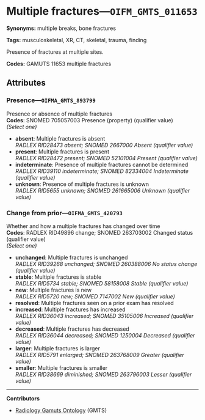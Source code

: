 # Multiple fractures—`OIFM_GMTS_011653`

**Synonyms:** multiple breaks, bone fractures

**Tags:** musculoskeletal, XR, CT, skeletal, trauma, finding

Presence of fractures at multiple sites.

**Codes:** GAMUTS 11653 multiple fractures

## Attributes

### Presence—`OIFMA_GMTS_893799`

Presence or absence of multiple fractures  
**Codes**: SNOMED 705057003 Presence (property) (qualifier value)  
*(Select one)*

- **absent**: Multiple fractures is absent  
_RADLEX RID28473 absent; SNOMED 2667000 Absent (qualifier value)_
- **present**: Multiple fractures is present  
_RADLEX RID28472 present; SNOMED 52101004 Present (qualifier value)_
- **indeterminate**: Presence of multiple fractures cannot be determined  
_RADLEX RID39110 indeterminate; SNOMED 82334004 Indeterminate (qualifier value)_
- **unknown**: Presence of multiple fractures is unknown  
_RADLEX RID5655 unknown; SNOMED 261665006 Unknown (qualifier value)_

### Change from prior—`OIFMA_GMTS_420793`

Whether and how a multiple fractures has changed over time  
**Codes**: RADLEX RID49896 change; SNOMED 263703002 Changed status (qualifier value)  
*(Select one)*

- **unchanged**: Multiple fractures is unchanged  
_RADLEX RID39268 unchanged; SNOMED 260388006 No status change (qualifier value)_
- **stable**: Multiple fractures is stable  
_RADLEX RID5734 stable; SNOMED 58158008 Stable (qualifier value)_
- **new**: Multiple fractures is new  
_RADLEX RID5720 new; SNOMED 7147002 New (qualifier value)_
- **resolved**: Multiple fractures seen on a prior exam has resolved  
- **increased**: Multiple fractures has increased  
_RADLEX RID36043 increased; SNOMED 35105006 Increased (qualifier value)_
- **decreased**: Multiple fractures has decreased  
_RADLEX RID36044 decreased; SNOMED 1250004 Decreased (qualifier value)_
- **larger**: Multiple fractures is larger  
_RADLEX RID5791 enlarged; SNOMED 263768009 Greater (qualifier value)_
- **smaller**: Multiple fractures is smaller  
_RADLEX RID38669 diminished; SNOMED 263796003 Lesser (qualifier value)_

---

**Contributors**

- [Radiology Gamuts Ontology](https://gamuts.net/) (GMTS)